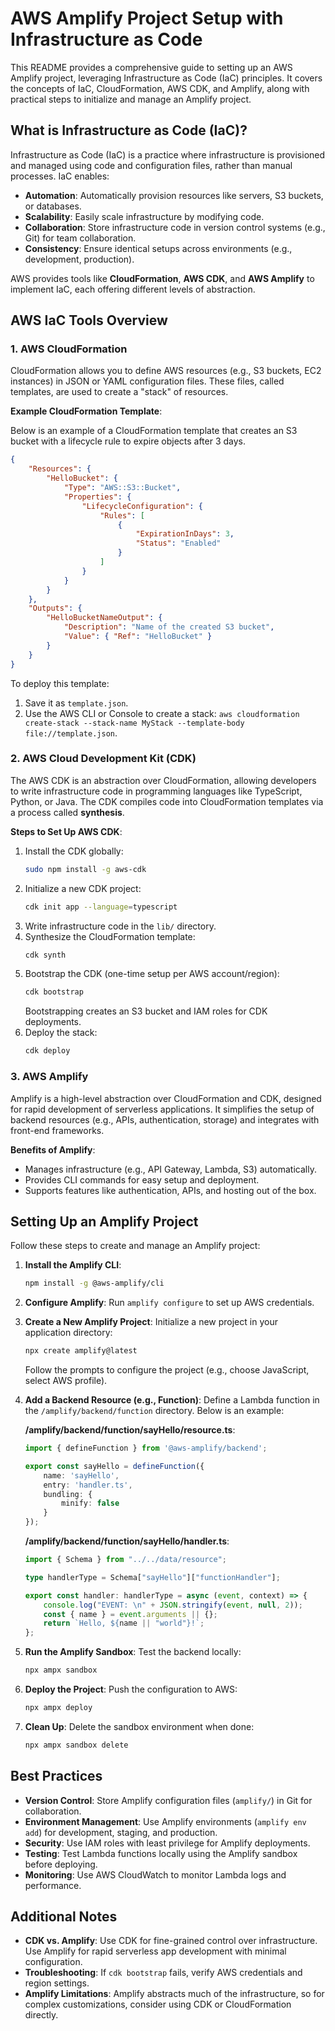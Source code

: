 # AWS Amplify Project Setup with Infrastructure as Code

This README provides a comprehensive guide to setting up an AWS Amplify project, leveraging Infrastructure as Code (IaC) principles. It covers the concepts of IaC, CloudFormation, AWS CDK, and Amplify, along with practical steps to initialize and manage an Amplify project.

## What is Infrastructure as Code (IaC)?

Infrastructure as Code (IaC) is a practice where infrastructure is provisioned and managed using code and configuration files, rather than manual processes. IaC enables:

- **Automation**: Automatically provision resources like servers, S3 buckets, or databases.
- **Scalability**: Easily scale infrastructure by modifying code.
- **Collaboration**: Store infrastructure code in version control systems (e.g., Git) for team collaboration.
- **Consistency**: Ensure identical setups across environments (e.g., development, production).

AWS provides tools like **CloudFormation**, **AWS CDK**, and **AWS Amplify** to implement IaC, each offering different levels of abstraction.

## AWS IaC Tools Overview

### 1. AWS CloudFormation

CloudFormation allows you to define AWS resources (e.g., S3 buckets, EC2 instances) in JSON or YAML configuration files. These files, called templates, are used to create a "stack" of resources.

**Example CloudFormation Template**:

Below is an example of a CloudFormation template that creates an S3 bucket with a lifecycle rule to expire objects after 3 days.

```json
{
    "Resources": {
        "HelloBucket": {
            "Type": "AWS::S3::Bucket",
            "Properties": {
                "LifecycleConfiguration": {
                    "Rules": [
                        {
                            "ExpirationInDays": 3,
                            "Status": "Enabled"
                        }
                    ]
                }
            }
        }
    },
    "Outputs": {
        "HelloBucketNameOutput": {
            "Description": "Name of the created S3 bucket",
            "Value": { "Ref": "HelloBucket" }
        }
    }
}
```

To deploy this template:
1. Save it as `template.json`.
2. Use the AWS CLI or Console to create a stack: `aws cloudformation create-stack --stack-name MyStack --template-body file://template.json`.

### 2. AWS Cloud Development Kit (CDK)

The AWS CDK is an abstraction over CloudFormation, allowing developers to write infrastructure code in programming languages like TypeScript, Python, or Java. The CDK compiles code into CloudFormation templates via a process called **synthesis**.

**Steps to Set Up AWS CDK**:
1. Install the CDK globally:
   ```bash
   sudo npm install -g aws-cdk
   ```
2. Initialize a new CDK project:
   ```bash
   cdk init app --language=typescript
   ```
3. Write infrastructure code in the `lib/` directory.
4. Synthesize the CloudFormation template:
   ```bash
   cdk synth
   ```
5. Bootstrap the CDK (one-time setup per AWS account/region):
   ```bash
   cdk bootstrap
   ```
   Bootstrapping creates an S3 bucket and IAM roles for CDK deployments.
6. Deploy the stack:
   ```bash
   cdk deploy
   ```

### 3. AWS Amplify

Amplify is a high-level abstraction over CloudFormation and CDK, designed for rapid development of serverless applications. It simplifies the setup of backend resources (e.g., APIs, authentication, storage) and integrates with front-end frameworks.

**Benefits of Amplify**:
- Manages infrastructure (e.g., API Gateway, Lambda, S3) automatically.
- Provides CLI commands for easy setup and deployment.
- Supports features like authentication, APIs, and hosting out of the box.

## Setting Up an Amplify Project

Follow these steps to create and manage an Amplify project:

1. **Install the Amplify CLI**:
   ```bash
   npm install -g @aws-amplify/cli
   ```

2. **Configure Amplify**:
   Run `amplify configure` to set up AWS credentials.

3. **Create a New Amplify Project**:
   Initialize a new project in your application directory:
   ```bash
   npx create amplify@latest
   ```
   Follow the prompts to configure the project (e.g., choose JavaScript, select AWS profile).

4. **Add a Backend Resource (e.g., Function)**:
   Define a Lambda function in the `/amplify/backend/function` directory. Below is an example:

   **/amplify/backend/function/sayHello/resource.ts**:
   ```typescript
   import { defineFunction } from '@aws-amplify/backend';

   export const sayHello = defineFunction({
       name: 'sayHello',
       entry: 'handler.ts',
       bundling: {
           minify: false
       }
   });
   ```

   **/amplify/backend/function/sayHello/handler.ts**:
   ```typescript
   import { Schema } from "../../data/resource";

   type handlerType = Schema["sayHello"]["functionHandler"];

   export const handler: handlerType = async (event, context) => {
       console.log("EVENT: \n" + JSON.stringify(event, null, 2));
       const { name } = event.arguments || {};
       return `Hello, ${name || "world"}!`;
   };
   ```

5. **Run the Amplify Sandbox**:
   Test the backend locally:
   ```bash
   npx ampx sandbox
   ```

6. **Deploy the Project**:
   Push the configuration to AWS:
   ```bash
   npx ampx deploy
   ```

7. **Clean Up**:
   Delete the sandbox environment when done:
   ```bash
   npx ampx sandbox delete
   ```

## Best Practices

- **Version Control**: Store Amplify configuration files (`amplify/`) in Git for collaboration.
- **Environment Management**: Use Amplify environments (`amplify env add`) for development, staging, and production.
- **Security**: Use IAM roles with least privilege for Amplify deployments.
- **Testing**: Test Lambda functions locally using the Amplify sandbox before deploying.
- **Monitoring**: Use AWS CloudWatch to monitor Lambda logs and performance.

## Additional Notes

- **CDK vs. Amplify**: Use CDK for fine-grained control over infrastructure. Use Amplify for rapid serverless app development with minimal configuration.
- **Troubleshooting**: If `cdk bootstrap` fails, verify AWS credentials and region settings.
- **Amplify Limitations**: Amplify abstracts much of the infrastructure, so for complex customizations, consider using CDK or CloudFormation directly.